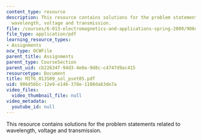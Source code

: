 ```yaml
---
content_type: resource
description: This resource contains solutions for the problem statements related to
  wavelength, voltage and transmission.
file: /courses/6-013-electromagnetics-and-applications-spring-2009/906d56bc12e9e146378e1108da63de7a_MIT6_013S09_sol_pset05.pdf
file_type: application/pdf
learning_resource_types:
- Assignments
ocw_type: OCWFile
parent_title: Assignments
parent_type: CourseSection
parent_uid: cb22634f-94d3-4e0a-9d8c-c4747d9ac415
resourcetype: Document
title: MIT6_013S09_sol_pset05.pdf
uid: 906d56bc-12e9-e146-378e-1108da63de7a
video_files:
  video_thumbnail_file: null
video_metadata:
  youtube_id: null
---
```

This resource contains solutions for the problem statements related to wavelength, voltage and transmission.

